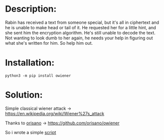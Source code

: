 # Description:

Rabin has received a text from someone special, but it's all in ciphertext and he is unable to make head or tail of it. He requested her for a little hint, and she sent him the encryption algorithm. He's still unable to decode the text. Not wanting to look dumb to her again, he needs your help in figuring out what she's written for him. So help him out.


# Installation:

`python3 -m pip install owiener`

# Solution:

Simple classical wiener attack -> https://en.wikipedia.org/wiki/Wiener%27s_attack

Thanks to [orisano](https://github.com/orisano) -> https://github.com/orisano/owiener


So i wrote a simple [script](https://github.com/saurav3199/CTF-writeups/blob/master/pragyanctf/wiener.py) 
